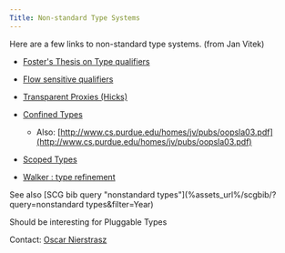 ```yaml
---
Title: Non-standard Type Systems
---
```


Here are a few links to non-standard type systems. (from Jan Vitek)

- [Foster's Thesis on Type qualifiers](http://www.cs.umd.edu/~jfoster/papers/thesis.pdf)
- [Flow sensitive qualifiers](http://www.cs.umd.edu/~jfoster/papers/pldi02.pdf)
- [Transparent Proxies (Hicks)](https://drum.umd.edu/dspace/bitstream/1903/1347/1/CS-TR-4574.pdf)
- [Confined Types](http://www.cs.ucla.edu/~palsberg/paper/oopsla01.pdf)
	- Also: [http://www.cs.purdue.edu/homes/jv/pubs/oopsla03.pdf](http://www.cs.purdue.edu/homes/jv/pubs/oopsla03.pdf)

- [Scoped Types](http://jiangxi.cs.uwm.edu/publication/drafts/scoped04.pdf)
- [Walker : type refinement](http://www.cs.princeton.edu/sip/pub/effective-type-refinements03.pdf)

See also [SCG bib query "nonstandard types"](%assets_url%/scgbib/?query=nonstandard types&filter=Year)

Should be interesting for Pluggable Types

Contact: [Oscar Nierstrasz](%base_url%/staff/oscar)
